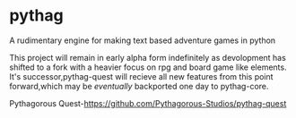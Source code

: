 # pythag
A rudimentary engine for making text based adventure games in python

This project will remain in early alpha form indefinitely as devolopment has shifted to a fork
with a heavier focus on rpg and board game like elements. It's successor,pythag-quest will recieve all new features
from this point forward,which may be *eventually* backported one day to pythag-core.

Pythagorous Quest-https://github.com/Pythagorous-Studios/pythag-quest
